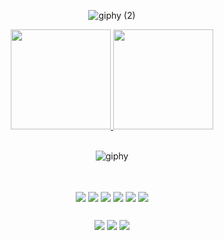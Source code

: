 <div align="center"> 
  
  ![giphy (2)](https://user-images.githubusercontent.com/72365134/172886021-dd3c1ec2-014a-4df8-ae70-2fef7378f652.gif) 
  
<div> 
   
  <div>
      <a href="https://github.com/rodrigofries01">
        <img height="160em" src="https://github-readme-stats.vercel.app/api?username=rodrigofries01&show_icons=true&theme=highcontrast&include_all_commits=true"/>
        <img height="160em" src="https://github-readme-stats.vercel.app/api/top-langs/?username=rodrigofries01&layout=compact&langs_count=8&theme=highcontrast"/>
     </a>
</div><br>
  
  
  ![giphy](https://user-images.githubusercontent.com/72365134/172878747-560a555b-eada-406c-a487-a875656d46f9.gif) 
  
   ##

<div align="center">
 <div style="display: inline_block"><br>
         <img align="center" img src="https://img.shields.io/badge/git-%23F05033.svg?style=for-the-badge&logo=git&logoColor=white">
         <img align="center" img src="https://img.shields.io/badge/HTML5-E34F26?style=for-the-badge&logo=html5&logoColor=white">
         <img align="center" img src="https://img.shields.io/badge/CSS3-1572B6?style=for-the-badge&logo=css3&logoColor=white">
         <img align="center" img src="https://img.shields.io/badge/JavaScript-F7DF1E?style=for-the-badge&logo=javascript&logoColor=black">
         <img align="center" img src="https://img.shields.io/badge/☕ Java-ED8B00?style=for-the-badge&logo=java&logoColor=white">
         <img align="center" img src="https://img.shields.io/badge/Cypress-007ACC?style=for-the-badge&logo=cypress&logoColor=white&color=black">
     
  </div><!--center-->
 

 
 ## 
 
 
  <div> 
    <a href="https://www.instagram.com/rodrigofries2000/" target="_blank"><img src="https://img.shields.io/badge/-Instagram-%23E4405F?style=for-the-badge&logo=instagram&logoColor=white" target="_blank"></a>
    <a href="https://www.linkedin.com/in/rodrigo-fries" target="_blank"><img src="https://img.shields.io/badge/-LinkedIn-%230077B5?style=for-the-badge&logo=linkedin&logoColor=white" target="_blank"></a> 
    <a href = "mailto:rfries24@gmail.com"><img src="https://img.shields.io/badge/-Gmail-%23333?style=for-the-badge&logo=gmail&logoColor=white" target="_blank"></a>    
  </div>
 
 </div><!--center-->

   
